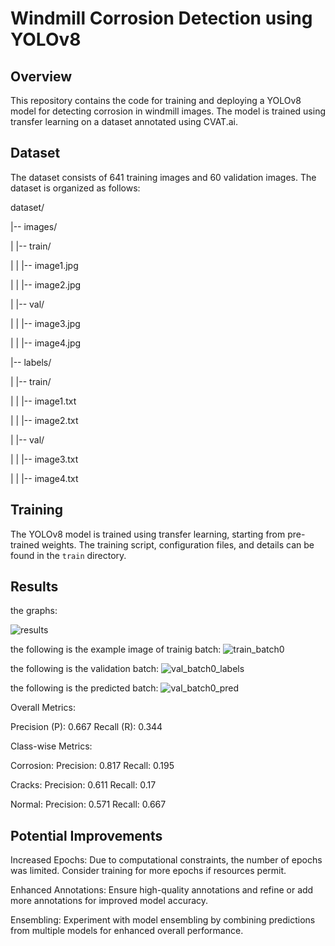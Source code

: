 # Windmill Corrosion Detection using YOLOv8

## Overview

This repository contains the code for training and deploying a YOLOv8 model for detecting corrosion in windmill images. The model is trained using transfer learning on a dataset annotated using CVAT.ai.

## Dataset

The dataset consists of 641 training images and 60 validation images. The dataset is organized as follows:

dataset/

|-- images/

| |-- train/

| | |-- image1.jpg

| | |-- image2.jpg

| |-- val/

| | |-- image3.jpg

| | |-- image4.jpg

|-- labels/

| |-- train/

| | |-- image1.txt

| | |-- image2.txt

| |-- val/

| | |-- image3.txt

| | |-- image4.txt

## Training

The YOLOv8 model is trained using transfer learning, starting from pre-trained weights. The training script, configuration files, and details can be found in the `train` directory.

## Results

the graphs:

![results](https://github.com/ArnavDobriyal/Windmill/assets/120387628/73481743-901a-4a3f-b3b9-5994015f53fb)

the following is the example image of trainig batch:
![train_batch0](https://github.com/ArnavDobriyal/Windmill/assets/120387628/2cdc5ba6-80dc-496e-a74b-4654ed064054)

the following is the validation batch:
![val_batch0_labels](https://github.com/ArnavDobriyal/Windmill/assets/120387628/35038076-3a4d-46f5-9ee9-3f5abde92b14)

the following is the predicted batch:
![val_batch0_pred](https://github.com/ArnavDobriyal/Windmill/assets/120387628/bedbb868-375c-463a-8265-1e2b40b50da1)

Overall Metrics:

Precision (P): 0.667
Recall (R): 0.344

Class-wise Metrics:

Corrosion:
Precision: 0.817
Recall: 0.195

Cracks:
Precision: 0.611
Recall: 0.17

Normal:
Precision: 0.571
Recall: 0.667


## Potential Improvements

Increased Epochs: Due to computational constraints, the number of epochs was limited. Consider training for more epochs if resources permit.

Enhanced Annotations: Ensure high-quality annotations and refine or add more annotations for improved model accuracy.

Ensembling: Experiment with model ensembling by combining predictions from multiple models for enhanced overall performance.





 
